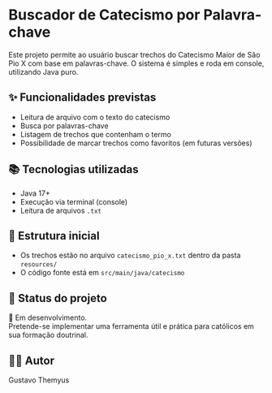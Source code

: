 # Buscador de Catecismo por Palavra-chave

Este projeto permite ao usuário buscar trechos do Catecismo Maior de São Pio X com base em palavras-chave. O sistema é simples e roda em console, utilizando Java puro.

## ✨ Funcionalidades previstas
- Leitura de arquivo com o texto do catecismo
- Busca por palavras-chave
- Listagem de trechos que contenham o termo
- Possibilidade de marcar trechos como favoritos (em futuras versões)

## 📚 Tecnologias utilizadas
- Java 17+
- Execução via terminal (console)
- Leitura de arquivos `.txt`

## 📁 Estrutura inicial
- Os trechos estão no arquivo `catecismo_pio_x.txt` dentro da pasta `resources/`
- O código fonte está em `src/main/java/catecismo`

## 🚧 Status do projeto
🔧 Em desenvolvimento.  
Pretende-se implementar uma ferramenta útil e prática para católicos em sua formação doutrinal.

## 🙋‍♂️ Autor
Gustavo Themyus
